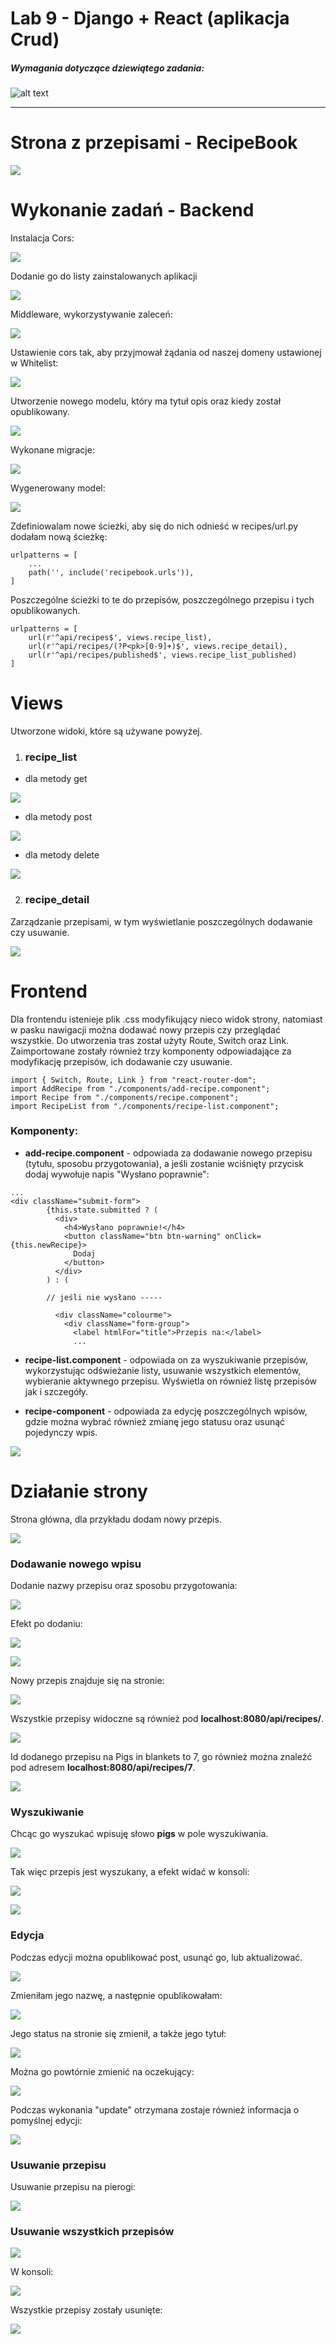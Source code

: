 # Lab 9 - Django + React (aplikacja Crud)

####
##### Wymagania dotyczące dziewiątego zadania:
####

![alt text](https://i.imgur.com/7U7n4ve.png)  


---
# Strona z przepisami - RecipeBook

![](https://i.imgur.com/a0hQMhl.png)

# Wykonanie zadań - Backend

Instalacja Cors:

![](https://i.imgur.com/GgJKii5.png)

Dodanie go do listy zainstalowanych aplikacji

![](https://i.imgur.com/QpHUKDr.png)

Middleware, wykorzystywanie zaleceń:

![](https://i.imgur.com/egTOwv8.png)

Ustawienie cors tak, aby przyjmował żądania od naszej domeny ustawionej w Whitelist:

![](https://i.imgur.com/MEOcWmR.png)

Utworzenie nowego modelu, który ma tytuł opis oraz kiedy został opublikowany.

![](https://i.imgur.com/q5LOuQD.png)

Wykonane migracje:

![](https://i.imgur.com/doUzQPx.png)

Wygenerowany model:

![](https://i.imgur.com/S6flJYk.png)

Zdefiniowalam nowe ścieżki, aby się do nich odnieść w recipes/url.py dodałam nową ścieżkę:
```
urlpatterns = [
    ...
    path('', include('recipebook.urls')),
]
```
Poszczególne ścieżki to te do przepisów, poszczególnego przepisu i tych opublikowanych.
```
urlpatterns = [ 
    url(r'^api/recipes$', views.recipe_list),
    url(r'^api/recipes/(?P<pk>[0-9]+)$', views.recipe_detail),
    url(r'^api/recipes/published$', views.recipe_list_published)
]
```
# Views
Utworzone widoki, które są używane powyżej.

1. ### recipe_list

- dla metody get

![](https://i.imgur.com/JcgE644.png)

- dla metody post

![](https://i.imgur.com/mgTQJqS.png)

- dla metody delete

![](https://i.imgur.com/dHYW2Zn.png)  

2. ### recipe_detail

Zarządzanie przepisami, w tym wyświetlanie poszczególnych dodawanie czy usuwanie.

![](https://i.imgur.com/G7dmZeN.png)

# Frontend

Dla frontendu istenieje plik .css modyfikujący nieco widok strony, natomiast w pasku nawigacji można dodawać nowy przepis czy przeglądać wszystkie. Do utworzenia tras został użyty Route, Switch oraz Link. Zaimportowane zostały również trzy komponenty odpowiadające za modyfikację przepisów, ich dodawanie czy usuwanie.
```
import { Switch, Route, Link } from "react-router-dom";
import AddRecipe from "./components/add-recipe.component";
import Recipe from "./components/recipe.component";
import RecipeList from "./components/recipe-list.component";
```
### Komponenty:
- **add-recipe.component** - odpowiada za dodawanie nowego przepisu (tytułu, sposobu przygotowania), a jeśli zostanie wciśnięty przycisk dodaj wywołuje napis "Wysłano poprawnie":
```
...
<div className="submit-form">
        {this.state.submitted ? (
          <div>
            <h4>Wysłano poprawnie!</h4>
            <button className="btn btn-warning" onClick={this.newRecipe}>
              Dodaj
            </button>
          </div>
        ) : (
        
        // jeśli nie wysłano -----
        
          <div className="colourme">
            <div className="form-group">
              <label htmlFor="title">Przepis na:</label>
              ...
```

- **recipe-list.component** - odpowiada on za wyszukiwanie przepisów, wykorzystując odświeżanie listy, usuwanie wszystkich elementów, wybieranie aktywnego przepisu. Wyświetla on również listę przepisów jak i szczegóły. 

- **recipe-component** - odpowiada za edycję poszczególnych wpisów, gdzie można wybrać również zmianę jego statusu oraz usunąć pojedynczy wpis.

![](https://i.imgur.com/IHAwtt0.png)

# Działanie strony

Strona główna, dla przykładu dodam nowy przepis.

![](https://i.imgur.com/vmNtwQr.png)

### Dodawanie nowego wpisu

Dodanie nazwy przepisu oraz sposobu przygotowania:

![](https://i.imgur.com/TRVqv6f.png)

Efekt po dodaniu:

![](https://i.imgur.com/ghQp1Vu.png)

![](https://i.imgur.com/VRiJFvH.png)

Nowy przepis znajduje się na stronie:

![](https://i.imgur.com/7COCNIo.png)

Wszystkie przepisy widoczne są również pod **localhost:8080/api/recipes/**.

![](https://i.imgur.com/ZCTswjC.png)

Id dodanego przepisu na Pigs in blankets to 7, go również można znaleźć pod adresem **localhost:8080/api/recipes/7**.

![](https://i.imgur.com/YJmDhEH.png)

### Wyszukiwanie

Chcąc go wyszukać wpisuję słowo **pigs** w pole wyszukiwania.

![](https://i.imgur.com/4qXOhpf.gif)

Tak więc przepis jest wyszukany, a efekt widać w konsoli:

![](https://i.imgur.com/Ew52c2f.png)

![](https://i.imgur.com/pVtZd2N.png)

### Edycja

Podczas edycji można opublikować post, usunąć go, lub aktualizować.

![](https://i.imgur.com/0MhHsLN.png)

Zmieniłam jego nazwę, a następnie opublikowałam:

![](https://i.imgur.com/YaMX3QL.png)

Jego status na stronie się zmienił, a także jego tytuł:

![](https://i.imgur.com/rNWUpaG.png)

Można go powtórnie zmienić na oczekujący:

![](https://i.imgur.com/vOHBGoZ.gif)

Podczas wykonania "update" otrzymana zostaje również informacja o pomyślnej edycji:

![](https://i.imgur.com/Volpiuh.png)

### Usuwanie przepisu

Usuwanie przepisu na pierogi:

![](https://i.imgur.com/tpIpl3Q.gif)  

### Usuwanie wszystkich przepisów

![](https://i.imgur.com/Mfw8gda.gif)

W konsoli:

![](https://i.imgur.com/I4i3cjQ.png)

Wszystkie przepisy zostały usunięte:

![](https://i.imgur.com/kfY1FTm.png)